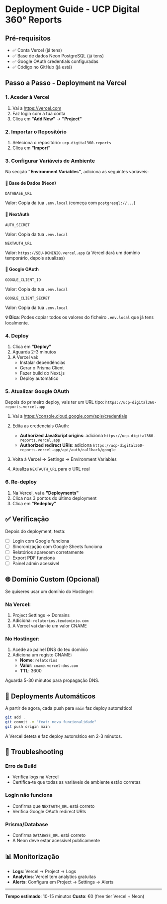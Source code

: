 # Deployment Guide - UCP Digital 360° Reports

## Pré-requisitos
- ✅ Conta Vercel (já tens)
- ✅ Base de dados Neon PostgreSQL (já tens)
- ✅ Google OAuth credentials configuradas
- ✅ Código no GitHub (já está)

## Passo a Passo - Deployment na Vercel

### 1. Aceder à Vercel
1. Vai a https://vercel.com
2. Faz login com a tua conta
3. Clica em **"Add New"** → **"Project"**

### 2. Importar o Repositório
1. Seleciona o repositório: `ucp-digital360-reports`
2. Clica em **"Import"**

### 3. Configurar Variáveis de Ambiente
Na secção **"Environment Variables"**, adiciona as seguintes variáveis:

#### 🔐 Base de Dados (Neon)
```
DATABASE_URL
```
Valor: Copia da tua `.env.local` (começa com `postgresql://...`)

#### 🔑 NextAuth
```
AUTH_SECRET
```
Valor: Copia da tua `.env.local`

```
NEXTAUTH_URL
```
Valor: `https://SEU-DOMINIO.vercel.app` (a Vercel dará um domínio temporário, depois atualizas)

#### 🔵 Google OAuth
```
GOOGLE_CLIENT_ID
```
Valor: Copia da tua `.env.local`

```
GOOGLE_CLIENT_SECRET
```
Valor: Copia da tua `.env.local`

**💡 Dica**: Podes copiar todos os valores do ficheiro `.env.local` que já tens localmente.

### 4. Deploy
1. Clica em **"Deploy"**
2. Aguarda 2-3 minutos
3. A Vercel vai:
   - Instalar dependências
   - Gerar o Prisma Client
   - Fazer build do Next.js
   - Deploy automático

### 5. Atualizar Google OAuth
Depois do primeiro deploy, vais ter um URL tipo: `https://ucp-digital360-reports.vercel.app`

1. Vai a https://console.cloud.google.com/apis/credentials
2. Edita as credenciais OAuth:
   - **Authorized JavaScript origins**: adiciona `https://ucp-digital360-reports.vercel.app`
   - **Authorized redirect URIs**: adiciona `https://ucp-digital360-reports.vercel.app/api/auth/callback/google`

3. Volta à Vercel → Settings → Environment Variables
4. Atualiza `NEXTAUTH_URL` para o URL real

### 6. Re-deploy
1. Na Vercel, vai a **"Deployments"**
2. Clica nos 3 pontos do último deployment
3. Clica em **"Redeploy"**

## ✅ Verificação

Depois do deployment, testa:
- [ ] Login com Google funciona
- [ ] Sincronização com Google Sheets funciona
- [ ] Relatórios aparecem corretamente
- [ ] Export PDF funciona
- [ ] Painel admin acessível

## 🌐 Domínio Custom (Opcional)

Se quiseres usar um domínio do Hostinger:

### Na Vercel:
1. Project Settings → Domains
2. Adiciona: `relatorios.teudominio.com`
3. A Vercel vai dar-te um valor CNAME

### No Hostinger:
1. Acede ao painel DNS do teu domínio
2. Adiciona um registo CNAME:
   - **Nome**: `relatorios`
   - **Valor**: `cname.vercel-dns.com`
   - **TTL**: 3600

Aguarda 5-30 minutos para propagação DNS.

## 🔄 Deployments Automáticos

A partir de agora, cada push para `main` faz deploy automático!

```bash
git add .
git commit -m "feat: nova funcionalidade"
git push origin main
```

A Vercel deteta e faz deploy automático em 2-3 minutos.

## 🐛 Troubleshooting

### Erro de Build
- Verifica logs na Vercel
- Certifica-te que todas as variáveis de ambiente estão corretas

### Login não funciona
- Confirma que `NEXTAUTH_URL` está correto
- Verifica Google OAuth redirect URIs

### Prisma/Database
- Confirma `DATABASE_URL` está correto
- A Neon deve estar acessível publicamente

## 📊 Monitorização

- **Logs**: Vercel → Project → Logs
- **Analytics**: Vercel tem analytics gratuitas
- **Alerts**: Configura em Project → Settings → Alerts

---

**Tempo estimado**: 10-15 minutos
**Custo**: €0 (free tier Vercel + Neon)

